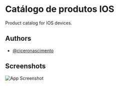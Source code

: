
# Catálogo de produtos IOS

Product catalog for IOS devices. 

## Authors

- [@ciceronascimento](https://github.com/ciceronascimento)

  
## Screenshots

![App Screenshot](https://i.imgur.com/KWggfEx.png)

  
